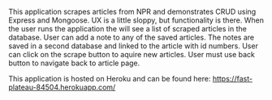 This application scrapes articles from NPR and demonstrates CRUD using Express and Mongoose. UX is a little sloppy, but functionality is there. When the user runs the application the will see a list of scraped articles in the database. User can add a note to any of the saved articles. The notes are saved in a second database and linked to the article with id numbers. User can click on the scrape button to aquire new articles. User must use back button to navigate back to article page.

This application is hosted on Heroku and can be found here: https://fast-plateau-84504.herokuapp.com/

